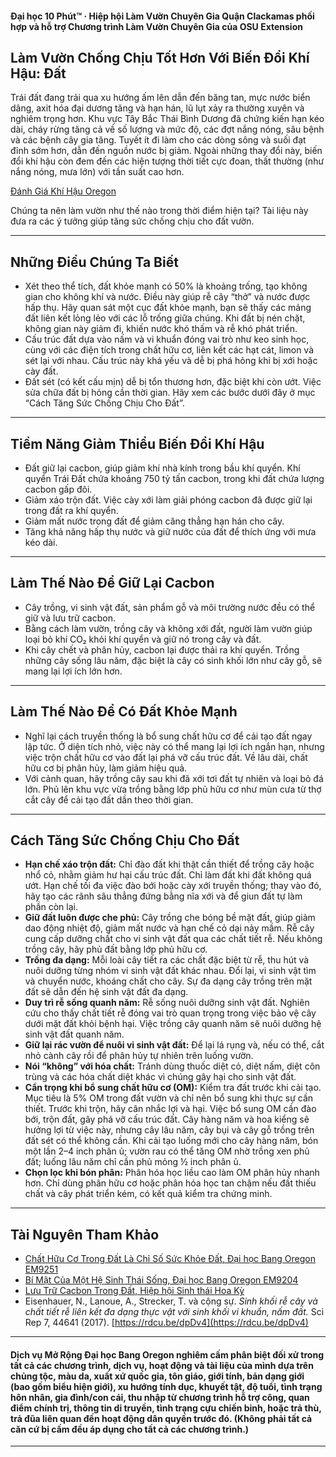 #### Đại học 10 Phút™ · Hiệp hội Làm Vườn Chuyên Gia Quận Clackamas phối hợp và hỗ trợ Chương trình Làm Vườn Chuyên Gia của OSU Extension

## Làm Vườn Chống Chịu Tốt Hơn Với Biến Đổi Khí Hậu: Đất

Trái đất đang trải qua xu hướng ấm lên dẫn đến băng tan, mực nước biển dâng, axit hóa đại dương tăng và hạn hán, lũ lụt xảy ra thường xuyên và nghiêm trọng hơn. Khu vực Tây Bắc Thái Bình Dương đã chứng kiến hạn kéo dài, cháy rừng tăng cả về số lượng và mức độ, các đợt nắng nóng, sâu bệnh và các bệnh cây gia tăng. Tuyết ít đi làm cho các dòng sông và suối đạt đỉnh sớm hơn, dẫn đến nguồn nước bị giảm. Ngoài những thay đổi này, biến đổi khí hậu còn đem đến các hiện tượng thời tiết cực đoan, thất thường (như nắng nóng, mưa lớn) với tần suất cao hơn.

[Đánh Giá Khí Hậu Oregon](https://blogs.oregonstate.edu/occri/oregon-climate-assessments/)

Chúng ta nên làm vườn như thế nào trong thời điểm hiện tại? Tài liệu này đưa ra các ý tưởng giúp tăng sức chống chịu cho đất vườn.

---

## Những Điều Chúng Ta Biết

- Xét theo thể tích, đất khỏe mạnh có 50% là khoảng trống, tạo không gian cho không khí và nước. Điều này giúp rễ cây “thở” và nước được hấp thụ. Hãy quan sát một cục đất khỏe mạnh, bạn sẽ thấy các mảng đất liên kết lỏng lẻo với các lỗ trống giữa chúng. Khi đất bị nén chặt, không gian này giảm đi, khiến nước khó thấm và rễ khó phát triển.
- Cấu trúc đất dựa vào nấm và vi khuẩn đóng vai trò như keo sinh học, cùng với các điện tích trong chất hữu cơ, liên kết các hạt cát, limon và sét lại với nhau. Cấu trúc này khá yếu và dễ bị phá hỏng khi bị xới hoặc cày đất.
- Đất sét (có kết cấu mịn) dễ bị tổn thương hơn, đặc biệt khi còn ướt. Việc sửa chữa đất bị hỏng cần thời gian. Hãy xem các bước dưới đây ở mục “Cách Tăng Sức Chống Chịu Cho Đất”.

---

## Tiềm Năng Giảm Thiểu Biến Đổi Khí Hậu

- Đất giữ lại cacbon, giúp giảm khí nhà kính trong bầu khí quyển. Khí quyển Trái Đất chứa khoảng 750 tỷ tấn cacbon, trong khi đất chứa lượng cacbon gấp đôi.
- Giảm xáo trộn đất. Việc cày xới làm giải phóng cacbon đã được giữ lại trong đất ra khí quyển.
- Giảm mất nước trong đất để giảm căng thẳng hạn hán cho cây.
- Tăng khả năng hấp thụ nước và giữ nước của đất để thích ứng với mưa kéo dài.

---

## Làm Thế Nào Để Giữ Lại Cacbon

- Cây trồng, vi sinh vật đất, sản phẩm gỗ và môi trường nước đều có thể giữ và lưu trữ cacbon.
- Bằng cách làm vườn, trồng cây và không xới đất, người làm vườn giúp loại bỏ khí CO₂ khỏi khí quyển và giữ nó trong cây và đất.
- Khi cây chết và phân hủy, cacbon lại được thải ra khí quyển. Trồng những cây sống lâu năm, đặc biệt là cây có sinh khối lớn như cây gỗ, sẽ mang lại lợi ích lớn hơn.

---

## Làm Thế Nào Để Có Đất Khỏe Mạnh

- Nghĩ lại cách truyền thống là bổ sung chất hữu cơ để cải tạo đất ngay lập tức. Ở diện tích nhỏ, việc này có thể mang lại lợi ích ngắn hạn, nhưng việc trộn chất hữu cơ vào đất lại phá vỡ cấu trúc đất. Về lâu dài, chất hữu cơ bị phân hủy, làm giảm hiệu quả.
- Với cảnh quan, hãy trồng cây sau khi đã xới tơi đất tự nhiên và loại bỏ đá lớn. Phủ lên khu vực vừa trồng bằng lớp phủ hữu cơ như mùn cưa từ thợ cắt cây để cải tạo đất dần theo thời gian.

---

## Cách Tăng Sức Chống Chịu Cho Đất

- **Hạn chế xáo trộn đất:** Chỉ đào đất khi thật cần thiết để trồng cây hoặc nhổ cỏ, nhằm giảm hư hại cấu trúc đất. Chỉ làm đất khi đất không quá ướt. Hạn chế tối đa việc đào bới hoặc cày xới truyền thống; thay vào đó, hãy tạo các rãnh sâu thẳng đứng bằng nĩa xới và để giun đất tự làm phần còn lại.
- **Giữ đất luôn được che phủ:** Cây trồng che bóng bề mặt đất, giúp giảm dao động nhiệt độ, giảm mất nước và hạn chế cỏ dại nảy mầm. Rễ cây cung cấp dưỡng chất cho vi sinh vật đất qua các chất tiết rễ. Nếu không trồng cây, hãy phủ đất bằng lớp phủ hữu cơ.
- **Trồng đa dạng:** Mỗi loài cây tiết ra các chất đặc biệt từ rễ, thu hút và nuôi dưỡng từng nhóm vi sinh vật đất khác nhau. Đổi lại, vi sinh vật tìm và chuyển nước, khoáng chất cho cây. Sự đa dạng cây trồng trên mặt đất sẽ dẫn đến hệ sinh vật đất đa dạng.
- **Duy trì rễ sống quanh năm:** Rễ sống nuôi dưỡng sinh vật đất. Nghiên cứu cho thấy chất tiết rễ đóng vai trò quan trọng trong việc bảo vệ cây dưới mặt đất khỏi bệnh hại. Việc trồng cây quanh năm sẽ nuôi dưỡng hệ sinh vật đất quanh năm.
- **Giữ lại rác vườn để nuôi vi sinh vật đất:** Để lại lá rụng và, nếu có thể, cắt nhỏ cành cây rồi để phân hủy tự nhiên trên luống vườn.
- **Nói “không” với hóa chất:** Tránh dùng thuốc diệt cỏ, diệt nấm, diệt côn trùng và các hóa chất diệt khác vì chúng gây hại cho sinh vật đất.
- **Cẩn trọng khi bổ sung chất hữu cơ (OM):** Kiểm tra đất trước khi cải tạo. Mục tiêu là 5% OM trong đất vườn và chỉ nên bổ sung khi thực sự cần thiết. Trước khi trộn, hãy cân nhắc lợi và hại. Việc bổ sung OM cần đào bới, trộn đất, gây phá vỡ cấu trúc đất. Cây hàng năm và hoa kiểng sẽ hưởng lợi từ việc này, nhưng cây lâu năm, cây bụi và cây gỗ trồng trên đất sét có thể không cần. Khi cải tạo luống mới cho cây hàng năm, bón một lần 2–4 inch phân ủ; vườn rau có thể tăng OM nhờ trồng xen phủ đất; luống lâu năm chỉ cần phủ mỏng ½ inch phân ủ.
- **Chọn lọc khi bón phân:** Phân hóa học liều cao làm OM phân hủy nhanh hơn. Chỉ dùng phân hữu cơ hoặc phân hóa học tan chậm nếu đất thiếu chất và cây phát triển kém, có kết quả kiểm tra chứng minh.

---

## Tài Nguyên Tham Khảo

- [Chất Hữu Cơ Trong Đất Là Chỉ Số Sức Khỏe Đất, Đại học Bang Oregon EM9251](https://extension.oregonstate.edu/sites/default/files/documents/em9251.pdf)
- [Bí Mật Của Một Hệ Sinh Thái Sống, Đại học Bang Oregon EM9204](https://extension.oregonstate.edu/sites/default/files/2023-10/em9304-update-100223.pdf)
- [Lưu Trữ Cacbon Trong Đất, Hiệp hội Sinh thái Hoa Kỳ](https://www.esa.org/esa/wp-content/uploads/2012/12/carbonsequestrationinsoils.pdf)
- Eisenhauer, N., Lanoue, A., Strecker, T. và cộng sự. *Sinh khối rễ cây và chất tiết rễ liên kết đa dạng thực vật với sinh khối vi khuẩn, nấm đất.* Sci Rep 7, 44641 (2017). [https://rdcu.be/dpDv4](https://rdcu.be/dpDv4)

---

#### Dịch vụ Mở Rộng Đại học Bang Oregon nghiêm cấm phân biệt đối xử trong tất cả các chương trình, dịch vụ, hoạt động và tài liệu của mình dựa trên chủng tộc, màu da, xuất xứ quốc gia, tôn giáo, giới tính, bản dạng giới (bao gồm biểu hiện giới), xu hướng tính dục, khuyết tật, độ tuổi, tình trạng hôn nhân, gia đình/con cái, thu nhập từ chương trình hỗ trợ công, quan điểm chính trị, thông tin di truyền, tình trạng cựu chiến binh, hoặc trả thù, trả đũa liên quan đến hoạt động dân quyền trước đó. (Không phải tất cả căn cứ bị cấm đều áp dụng cho tất cả các chương trình.)
---